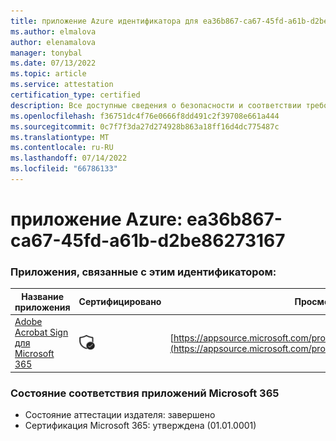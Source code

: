 ```yaml
---
title: приложение Azure идентификатора для ea36b867-ca67-45fd-a61b-d2be86273167
ms.author: elmalova
author: elenamalova
manager: tonybal
ms.date: 07/13/2022
ms.topic: article
ms.service: attestation
certification_type: certified
description: Все доступные сведения о безопасности и соответствии требованиям для ea36b867-ca67-45fd-a61b-d2be86273167.
ms.openlocfilehash: f36751dc4f76e0666f8dd491c2f39708e661a444
ms.sourcegitcommit: 0c7f7f3da27d274928b863a18ff16d4dc775487c
ms.translationtype: MT
ms.contentlocale: ru-RU
ms.lasthandoff: 07/14/2022
ms.locfileid: "66786133"
---
```

# <a name="azure-app-id-ea36b867-ca67-45fd-a61b-d2be86273167"></a>приложение Azure: ea36b867-ca67-45fd-a61b-d2be86273167


### <a name="apps-associated-with-this-id"></a>Приложения, связанные с этим идентификатором:
| **Название приложения** | **Сертифицировано** | **Просмотр в AppSource** |
|--------------|---------------|-----------------------|
| [Adobe Acrobat Sign для Microsoft 365](../forward/adobe.adobe_sign_msft_saas_offer.md) | <img alt="Certified application badge" src="../media/certified-badge.png" height="25" width="25" /> | [https://appsource.microsoft.com/product/office/adobe.adobe_sign_msft_saas_offer](https://appsource.microsoft.com/product/office/adobe.adobe_sign_msft_saas_offer) |

### <a name="microsoft-365-app-compliance-status"></a>Состояние соответствия приложений Microsoft 365
- Состояние аттестации издателя: завершено
- Сертификация Microsoft 365: утверждена (01.01.0001)
